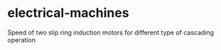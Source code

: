 # electrical-machines
Speed of two slip ring induction motors for different type of cascading operation 
